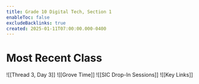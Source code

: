 ```yaml
---
title: Grade 10 Digital Tech, Section 1
enableToc: false
excludeBacklinks: true
created: 2025-01-11T07:00:00.000-0400
---
```

# Most Recent Class
![[Thread 3, Day 3]] 
![[Grove Time]]
![[SIC Drop-In Sessions]]
![[Key Links]]
